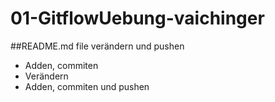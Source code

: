 # 01-GitflowUebung-vaichinger
##README.md file verändern und pushen
- Adden, commiten
- Verändern
- Adden, commiten und pushen
